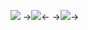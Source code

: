 ![](https://files.catbox.moe/0ymn50.png)
->![](https://files.catbox.moe/dc0e2g.png)<-
->![](https://files.catbox.moe/ugdnsi.png)->